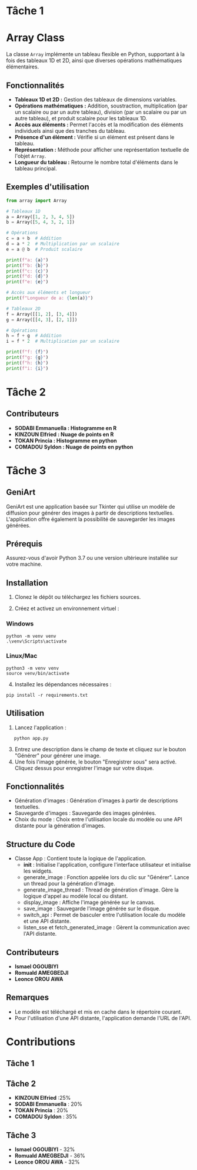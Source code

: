 # Tâche 1
# Array Class

La classe `Array` implémente un tableau flexible en Python, supportant à la fois des tableaux 1D et 2D, ainsi que diverses opérations mathématiques élémentaires.

## Fonctionnalités
- **Tableaux 1D et 2D :** Gestion des tableaux de dimensions variables.
- **Opérations mathématiques :** Addition, soustraction, multiplication (par un scalaire ou par un autre tableau), division (par un scalaire ou par un autre tableau), et produit scalaire pour les tableaux 1D.
- **Accès aux éléments :** Permet l'accès et la modification des éléments individuels ainsi que des tranches du tableau.
- **Présence d'un élément :** Vérifie si un élément est présent dans le tableau.
- **Représentation :** Méthode pour afficher une représentation textuelle de l'objet `Array`.
- **Longueur du tableau :** Retourne le nombre total d'éléments dans le tableau principal.

## Exemples d'utilisation

```python
from array import Array

# Tableaux 1D
a = Array([1, 2, 3, 4, 5])
b = Array([5, 4, 3, 2, 1])

# Opérations
c = a + b  # Addition
d = a * 2  # Multiplication par un scalaire
e = a @ b  # Produit scalaire

print(f"a: {a}")
print(f"b: {b}")
print(f"c: {c}")
print(f"d: {d}")
print(f"e: {e}")

# Accès aux éléments et longueur
print(f"Longueur de a: {len(a)}")

# Tableaux 2D
f = Array([[1, 2], [3, 4]])
g = Array([[4, 3], [2, 1]])

# Opérations
h = f + g  # Addition
i = f * 2  # Multiplication par un scalaire

print(f"f: {f}")
print(f"g: {g}")
print(f"h: {h}")
print(f"i: {i}")
```

# Tâche 2
## Contributeurs
 - **SODABI Emmanuella : Histogramme en R**
 - **KINZOUN Elfried : Nuage de points en R**
 - **TOKAN Princia : Histogramme en python**
 - **COMADOU Syldon : Nuage de points en python**
   
# Tâche 3
 ## GeniArt
 GeniArt est une application basée sur Tkinter qui utilise un modèle de diffusion pour générer des images à partir de descriptions textuelles. L'application offre également la possibilité de sauvegarder les images générées.
 
 ## Prérequis
 Assurez-vous d'avoir Python 3.7 ou une version ultérieure installée sur votre machine.
 
 ## Installation
 1. Clonez le dépôt ou téléchargez les fichiers sources.
 
 2. Créez et activez un environnement virtuel :
 ### Windows
 ```
 python -m venv venv
 .\venv\Scripts\activate
 ```
 ### Linux/Mac
 ```
 python3 -m venv venv
 source venv/bin/activate
 ```
 
 4. Installez les dépendances nécessaires :
 ```
 pip install -r requirements.txt
 ```
 
 ## Utilisation
 1. Lancez l'application :
 ```
    python app.py
 ```
 3. Entrez une description dans le champ de texte et cliquez sur le bouton "Générer" pour générer une image.
 4. Une fois l'image générée, le bouton "Enregistrer sous" sera activé. Cliquez dessus pour enregistrer l'image sur votre disque.
 
 ## Fonctionnalités
 - Génération d'images : Génération d'images à partir de descriptions textuelles.
 - Sauvegarde d'images : Sauvegarde des images générées.
 - Choix du mode : Choix entre l'utilisation locale du modèle ou une API distante pour la génération d'images.
 
 ## Structure du Code
 - Classe App : Contient toute la logique de l'application.
   - __init__ : Initialise l'application, configure l'interface utilisateur et initialise les widgets.
   - generate_image : Fonction appelée lors du clic sur "Générer". Lance un thread pour la génération d'image.
   - generate_image_thread : Thread de génération d'image. Gère la logique d'appel au modèle local ou distant.
   - display_image : Affiche l'image générée sur le canvas.
   - save_image : Sauvegarde l'image générée sur le disque.
   - switch_api : Permet de basculer entre l'utilisation locale du modèle et une API distante.
   - listen_sse et fetch_generated_image : Gèrent la communication avec l'API distante.
 
 ## Contributeurs
   - **Ismael OGOUBIYI**
   - **Romuald AMEGBEDJI**
   - **Leonce OROU AWA**
 ## Remarques
   * Le modèle est téléchargé et mis en cache dans le répertoire courant.
   * Pour l'utilisation d'une API distante, l'application demande l'URL de l'API.

# Contributions
  ## Tâche 1
  ## Tâche 2
   - **KINZOUN Elfried** :25%
   - **SODABI Emmanuella** : 20%
   - **TOKAN Princia** : 20%
   - **COMADOU Syldon** : 35%
  ## Tâche 3
   - **Ismael OGOUBIYI** - 32%
   - **Romuald AMEGBEDJI** - 36%
   - **Leonce OROU AWA** - 32%
